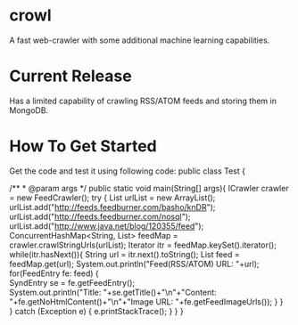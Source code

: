 crowl
=====

A fast web-crawler with some additional machine learning capabilities.

Current Release
===============
Has a limited capability of crawling RSS/ATOM feeds and storing them in MongoDB.


How To Get Started
==================
Get the code and test it using following code:
public class Test {

  /**
	 * @param args
	 */
	public static void main(String[] args){
        ICrawler crawler = new FeedCrawler();
        try {
        	List<String> urlList = new ArrayList<String>();
            urlList.add("http://feeds.feedburner.com/basho/knDR");
            urlList.add("http://feeds.feedburner.com/nosql");
            urlList.add("http://www.java.net/blog/120355/feed");
            ConcurrentHashMap<String, List<FeedEntry>> feedMap = crawler.crawlStringUrls(urlList);
            Iterator<String> itr = feedMap.keySet().iterator();
            while(itr.hasNext()){
                String url = itr.next().toString();
                List<FeedEntry> feed = feedMap.get(url);
                System.out.println("Feed(RSS/ATOM) URL: "+url);
                for(FeedEntry fe: feed)
                {                
                    SyndEntry se = fe.getFeedEntry();                            
                    System.out.println("Title: "+se.getTitle()+"\n"+"Content: "+fe.getNoHtmlContent()+"\n"+"Image URL: "+fe.getFeedImageUrls());
                }
            }            
	    }
	    catch (Exception e) {
	        e.printStackTrace();
	    }
    }
}

